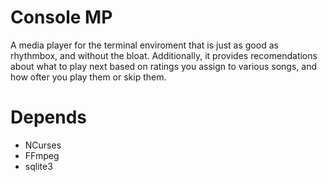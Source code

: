 # Console MP
A media player for the terminal enviroment that is just as good as
rhythmbox, and without the bloat. Additionally, it provides
recomendations about what to play next based on ratings you assign to
various songs, and how ofter you play them or skip them.

# Depends
* NCurses
* FFmpeg
* sqlite3
 
